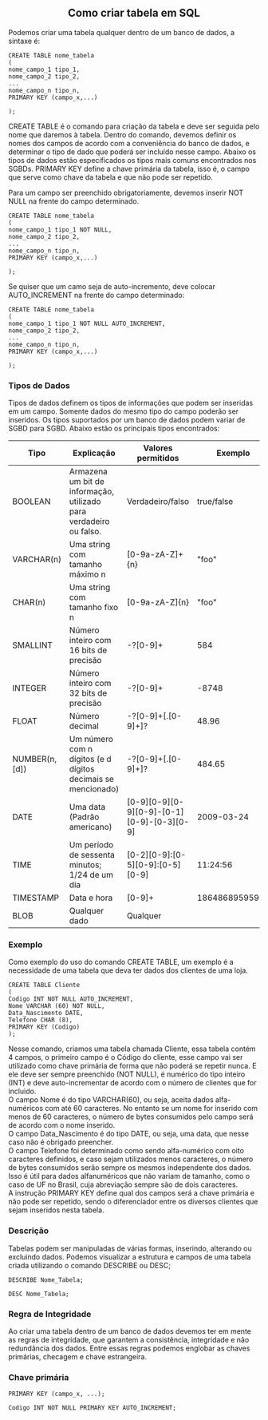 ## <center>Como criar tabela em SQL</center>

Podemos criar uma tabela qualquer dentro de um banco de dados, a sintaxe é:

```
CREATE TABLE nome_tabela
(
nome_campo_1 tipo_1,
nome_campo_2 tipo_2,
...
nome_campo_n tipo_n,
PRIMARY KEY (campo_x,...)

);
```

CREATE TABLE é o comando para criação da tabela e deve ser seguida pelo nome que daremos à tabela. Dentro do comando, devemos definir os nomes dos campos de acordo com a conveniência do banco de dados, e determinar o tipo de dado que poderá ser incluído nesse campo. Abaixo os tipos de dados estão especificados os tipos mais comuns encontrados nos SGBDs. PRIMARY KEY define a chave primária da tabela, isso é, o campo que serve como chave da tabela e que não pode ser repetido.

Para um campo ser preenchido obrigatoriamente, devemos inserir NOT NULL na frente do campo determinado.

```
CREATE TABLE nome_tabela
(
nome_campo_1 tipo_1 NOT NULL,
nome_campo_2 tipo_2,
...
nome_campo_n tipo_n,
PRIMARY KEY (campo_x,...)

);
```
Se quiser que um camo seja de auto-incremento, deve colocar AUTO_INCREMENT na frente do campo determinado:

```
CREATE TABLE nome_tabela
(
nome_campo_1 tipo_1 NOT NULL AUTO_INCREMENT,
nome_campo_2 tipo_2,
...
nome_campo_n tipo_n,
PRIMARY KEY (campo_x,...)

);
```

### Tipos de Dados 
Tipos de dados definem os tipos de informações que podem ser inseridas em um campo. Somente dados do mesmo tipo do campo poderão ser inseridos. Os tipos suportados por um banco de dados podem variar de SGBD para SGBD. Abaixo estão os principais tipos encontrados: 

| Tipo         | Explicação                                                             | Valores permitidos                             | Exemplo       |
|--------------|------------------------------------------------------------------------|------------------------------------------------|---------------|
| BOOLEAN      | Armazena um bit de informação, utilizado para verdadeiro ou falso.     | Verdadeiro/falso                               | true/false    |
| VARCHAR(n)   | Uma string com tamanho máximo n                                        | [0-9a-zA-Z]+{n}                                | "foo"         |
| CHAR(n)      | Uma string com tamanho fixo n                                          | [0-9a-zA-Z]{n}                                 | "foo"         |
| SMALLINT     | Número inteiro com 16 bits de precisão                                 | \-?[0-9]+                                      | 584           |
| INTEGER      | Número inteiro com 32 bits de precisão                                 | \-?[0-9]+                                      | -8748         |
| FLOAT        | Número decimal                                                         | \-?[0-9]+[\.[0-9]+]?                           | 48.96         |
| NUMBER(n,[d])| Um número com n dígitos (e d dígitos decimais se mencionado)           | \-?[0-9]+[\.[0-9]+]?                           | 484.65        |
| DATE         | Uma data (Padrão americano)                                            | [0-9][0-9][0-9][0-9]\-[0-1][0-9]\-[0-3][0-9]   | 2009-03-24    |
| TIME         | Um período de sessenta minutos; 1/24 de um dia                         | [0-2][0-9]\:[0-5][0-9]\:[0-5][0-9]             | 11:24:56      |
| TIMESTAMP    | Data e hora                                                            | [0-9]+                                         | 18648689595962|
| BLOB         | Qualquer dado                                                          | Qualquer                                       |               |

### Exemplo 
Como exemplo do uso do comando CREATE TABLE, um exemplo é a necessidade de uma tabela que deva ter dados dos clientes de uma loja.

```
CREATE TABLE Cliente
(
Codigo INT NOT NULL AUTO_INCREMENT,
Nome VARCHAR (60) NOT NULL,
Data_Nascimento DATE,
Telefone CHAR (8),
PRIMARY KEY (Codigo) 
);
```
Nesse comando, criamos uma tabela chamada Cliente, essa tabela contém 4 campos, o primeiro campo é o Código do cliente, esse campo vai ser utilizado como chave primária de forma que não poderá se repetir nunca.
E ele deve ser sempre preenchido (NOT NULL), é numérico do tipo inteiro (INT) e deve auto-incrementar de acordo com o número de clientes que for incluido.<br>
O campo Nome é do tipo VARCHAR(60), ou seja, aceita dados alfa-numéricos com até 60 caracteres. No entanto se um nome for inserido com menos de 60 caracteres, o número de bytes consumidos pelo campo será de acordo com o nome inserido. <br>
O campo Data_Nascimento é do tipo DATE, ou seja, uma data, que nesse caso não é obrigado preencher.<br>
O campo Telefone foi determinado como sendo alfa-numérico com oito caracteres definidos, e caso sejam utilizados menos caracteres, o número de bytes consumidos serão sempre os mesmos independente dos dados. Isso é útil para dados alfanuméricos que não variam de tamanho, como o caso de UF no Brasil, cuja abreviação sempre são de dois caracteres.<br>
A instrução PRIMARY KEY define qual dos campos será a chave primária e não pode ser repetido, sendo o diferenciador entre os diversos clientes que sejam inseridos nesta tabela.<br>

### Descrição 
Tabelas podem ser manipuladas de várias formas, inserindo, alterando ou excluindo dados. Podemos visualizar a estrutura e campos de uma tabela criada utilizando o comando DESCRIBE ou DESC;

```DESCRIBE Nome_Tabela;```

```DESC Nome_Tabela;```

### Regra de Integridade
Ao criar uma tabela dentro de um banco de dados devemos ter em mente as regras de integridade, que garantem a consistência, integridade e não redundância dos dados. Entre essas regras podemos englobar as chaves primárias, checagem e chave estrangeira.<br>

### Chave primária 
``PRIMARY KEY (campo_x, ...);``

``Codigo INT NOT NULL PRIMARY KEY AUTO_INCREMENT;``